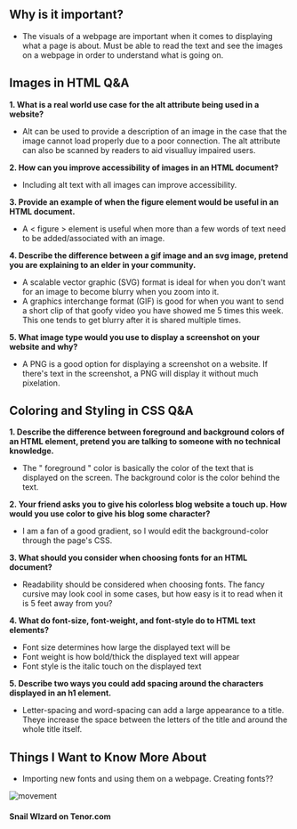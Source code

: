 ## Why is it important?

- The visuals of a webpage are important when it comes to displaying what a page is about. Must be able to read the text and see the images on a webpage in order to understand what is going on. 

## Images in HTML Q&A

<b>1. What is a real world use case for the alt attribute being used in a website?</b>

- Alt can be used to provide a description of an image in the case that the image cannot load properly due to a poor connection. The alt attribute can also be scanned by readers to aid visualluy impaired users.

<b>2. How can you improve accessibility of images in an HTML document?</b>

- Including alt text with all images can improve accessibility.

<b>3. Provide an example of when the figure element would be useful in an HTML document.</b>

- A < figure > element is useful when more than a few words of text need to be added/associated with an image.

<b>4. Describe the difference between a gif image and an svg image, pretend you are explaining to an elder in your community.</b>

- A scalable vector graphic (SVG) format is ideal for when you don't want for an image to become blurry when you zoom into it.
- A graphics interchange format (GIF) is good for when you want to send a short clip of that goofy video you have showed me 5 times this week. This one tends to get blurry after it is shared multiple times.

<b>5. What image type would you use to display a screenshot on your website and why?</b>

- A PNG is a good option for displaying a screenshot on a website. If there's text in the screenshot, a PNG will display it without much pixelation.

## Coloring and Styling in CSS Q&A

<b>1. Describe the difference between foreground and background colors of an HTML element, pretend you are talking to someone with no technical knowledge.</b>

- The " foreground " color is basically the color of the text that is displayed on the screen. The background color is the color behind the text. 

<b>2. Your friend asks you to give his colorless blog website a touch up. How would you use color to give his blog some character?</b>

- I am a fan of a good gradient, so I would edit the background-color through the page's CSS.

<b>3. What should you consider when choosing fonts for an HTML document?</b>

- Readability should be considered when choosing fonts. The fancy cursive may look cool in some cases, but how easy is it to read when it is 5 feet away from you?

<b>4. What do font-size, font-weight, and font-style do to HTML text elements?</b>

- Font size determines how large the displayed text will be
- Font weight is how bold/thick the displayed text will appear
- Font style is the italic touch on the displayed text

<b>5. Describe two ways you could add spacing around the characters displayed in an h1 element.</b>

- Letter-spacing and word-spacing can add a large appearance to a title. Theye increase the space between the letters of the title and around the whole title itself. 

## Things I Want to Know More About

- Importing new fonts and using them on a webpage. Creating fonts??

![movement](https://media.tenor.com/zFXNSUVN__MAAAAC/color-illusions.gif)
#### Snail WIzard on Tenor.com